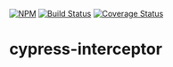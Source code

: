 [![NPM](https://img.shields.io/npm/v/cypress-interceptor.svg)](https://www.npmjs.com/package/cypress-interceptor)
[![Build Status](https://github.com/MartinTichovsky/cypress-interceptor/workflows/CI/badge.svg)](https://github.com/MartinTichovsky/cypress-interceptor/actions?workflow=CI)
[![Coverage Status](https://coveralls.io/repos/github/MartinTichovsky/cypress-interceptor/badge.svg?branch=main)](https://coveralls.io/github/MartinTichovsky/cypress-interceptor?branch=main)


# cypress-interceptor